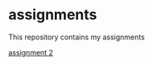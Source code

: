 # assignments
This repository contains my assignments

[assignment 2](https://github.com/marijnnaalden/assignments/blob/master/assignment2.ipynb)
